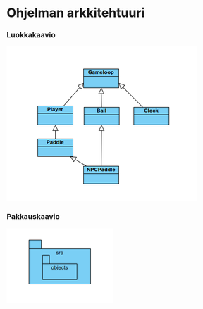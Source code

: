 # Ohjelman arkkitehtuuri

### Luokkakaavio
![Luokkakaavio](./kuvat/luokka.png)

### Pakkauskaavio
![Pakkauskaavio](./kuvat/pakkaus.png)

